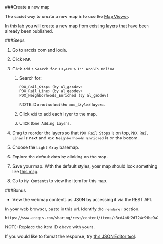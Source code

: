 ###Create a new map

The easiet way to create a new map is to use the [Map Viewer](http://doc.arcgis.com/en/arcgis-online/use-maps/view-maps.htm).

In this lab you will create a new map from existing layers that have been already been published.

###Steps

1. Go to [arcgis.com](http://www.arcgis.com) and login.  

2. Click `MAP`.

3. Click `Add` > `Search for Layers` > `In: ArcGIS Online`.

	1. Search for:

		```
		PDX_Rail_Stops (by al_geodev)
		PDX_Rail_Lines (by al_geodev)
		PDX_Neighborhoods_Enriched (by al_geodev)
		```

		NOTE: Do not select the `xxx_Styled` layers.

	2. Click `Add` to add each layer to the map.

	3. Click `Done Adding Layers`.
 
4. Drag to reorder the layers so that `PDX Rail Stops` is on top, `PDX Rail Lines` is next and `PDX Neighborhoods Enriched` is on the bottom.

5. Choose the `Light Gray` basemap.

6. Explore the default data by clicking on the map.

7. Save your map. With the default styles, your map should look something like [this map](http://www.arcgis.com/home/webmap/viewer.html?webmap=c8cd4b6f2d724c99be9a2d14fb31603e).

8. Go to `My Contents` to view the item for this map.

###Bonus
* View the webmap contents as JSON by accessing it via the REST API. 

In your web browser, paste in this url. Identify the `renderer` section.

```
https://www.arcgis.com/sharing/rest/content/items/c8cd4b6f2d724c99be9a2d14fb31603e/data
```

NOTE: Replace the item ID above with yours.

If you would like to format the response, try [this JSON Editor tool](http://http://www.jsoneditoronline.org/).
